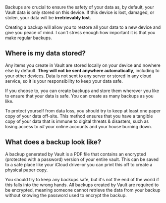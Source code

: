 Backups are crucial to ensure the safety of your data as, by default, your Vault data is only stored on this device. 
If this device is lost, damaged, or stolen, your data will be **irretrievably lost**.

Creating a backup will allow you to restore all your data to a new device and give you peace of mind.
I can't stress enough how important it is that you make regular backups.

## Where is my data stored?

Any items you create in Vault are stored locally on your device and nowhere else by default.
**They will not be sent anywhere automatically**, including to your other devices.
Data is not sent to any server or stored in any cloud service, so it is your responsibility to keep your data safe.

If you choose to, you can create backups and store them wherever you like to ensure that your data is safe.
You can create as many backups as you like.

To protect yourself from data loss, you should try to keep at least one paper copy of your data off-site.
This method ensures that you have a tangible copy of your data that is immune to digital threats & disasters, such as losing access to _all_ your online accounts and your house burning down.

## What does a backup look like?

A backup generated by Vault is a PDF file that contains an encrypted (protected with a password) version of your entire vault.
This can be saved to a safe place like your iCloud drive–or you can print this off to create a physical paper copy.

You should try to keep any backups safe, but it's not the end of the world if this falls into the wrong hands.
All backups created by Vault are required to be encrypted, meaning someone cannot retrieve the data from your backup without knowing the password used to encrypt the backup.

